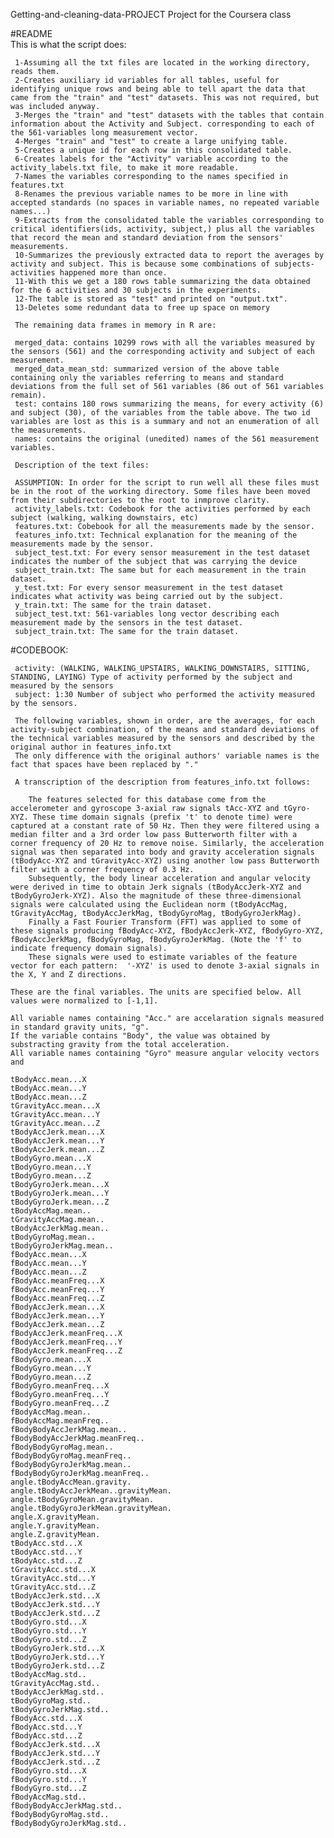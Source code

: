 Getting-and-cleaning-data-PROJECT
Project for the Coursera class
 
#README 	 
 	 This is what the script does:
 	 
 	 1-Assuming all the txt files are located in the working directory, reads them.
	 2-Creates auxiliary id variables for all tables, useful for identifying unique rows and being able to tell apart the data that came from the "train" and "test" datasets. This was not required, but was included anyway.
	 3-Merges the "train" and "test" datasets with the tables that contain information about the Activity and Subject. corresponding to each of the 561-variables long measurement vector.
	 4-Merges "train" and "test" to create a large unifying table.
	 5-Creates a unique id for each row in this consolidated table.
	 6-Creates labels for the "Activity" variable according to the activity_labels.txt file, to make it more readable.
	 7-Names the variables corresponding to the names specified in features.txt
	 8-Renames the previous variable names to be more in line with accepted standards (no spaces in variable names, no repeated variable names...)
	 9-Extracts from the consolidated table the variables corresponding to critical identifiers(ids, activity, subject,) plus all the variables that record the mean and standard deviation from the sensors' measurements.
	 10-Summarizes the previously extracted data to report the averages by activity and subject. This is because some combinations of subjects-activities happened more than once.
	 11-With this we get a 180 rows table summarizing the data obtained for the 6 activities and 30 subjects in the experiments.
	 12-The table is stored as "test" and printed on "output.txt".
	 13-Deletes some redundant data to free up space on memory

	 The remaining data frames in memory in R are:

	 merged_data: contains 10299 rows with all the variables measured by the sensors (561) and the corresponding activity and subject of each measurement.
	 merged_data_mean_std: summarized version of the above table containing only the variables referring to means and standard deviations from the full set of 561 variables (86 out of 561 variables remain).
	 test: contains 180 rows summarizing the means, for every activity (6) and subject (30), of the variables from the table above. The two id variables are lost as this is a summary and not an enumeration of all the measurements.
	 names: contains the original (unedited) names of the 561 measurement variables.

	 Description of the text files:
	 
	 ASSUMPTION: In order for the script to run well all these files must be in the root of the working directory. Some files have been moved from their subdirectories to the root to inmprove clarity.
	 activity_labels.txt: Codebook for the activities performed by each subject (walking, walking downstairs, etc)
	 features.txt: Cobebook for all the measurements made by the sensor.
	 features_info.txt: Technical explanation for the meaning of the measurements made by the sensor.
	 subject_test.txt: For every sensor measurement in the test dataset indicates the number of the subject that was carrying the device
	 subject_train.txt: The same but for each measurement in the train dataset.
	 y_test.txt: For every sensor measurement in the test dataset indicates what activity was being carried out by the subject.
	 y_train.txt: The same for the train dataset.
	 subject_test.txt: 561-variables long vector describing each measurement made by the sensors in the test dataset.
	 subject_train.txt: The same for the train dataset.

#CODEBOOK:

	 activity: (WALKING, WALKING_UPSTAIRS, WALKING_DOWNSTAIRS, SITTING, STANDING, LAYING) Type of activity performed by the subject and measured by the sensors 
	 subject: 1:30 Number of subject who performed the activity measured by the sensors.

 	 The following variables, shown in order, are the averages, for each activity-subject combination, of the means and standard deviations of the technical variables measured by the sensors and described by the original author in features_info.txt
	 The only difference with the original authors' variable names is the fact that spaces have been replaced by "."
	 
	 A transcription of the description from features_info.txt follows:
	 
	 	The features selected for this database come from the accelerometer and gyroscope 3-axial raw signals tAcc-XYZ and tGyro-XYZ. These time domain signals (prefix 't' to denote time) were captured at a constant rate of 50 Hz. Then they were filtered using a median filter and a 3rd order low pass Butterworth filter with a corner frequency of 20 Hz to remove noise. Similarly, the acceleration signal was then separated into body and gravity acceleration signals (tBodyAcc-XYZ and tGravityAcc-XYZ) using another low pass Butterworth filter with a corner frequency of 0.3 Hz. 
		Subsequently, the body linear acceleration and angular velocity were derived in time to obtain Jerk signals (tBodyAccJerk-XYZ and tBodyGyroJerk-XYZ). Also the magnitude of these three-dimensional signals were calculated using the Euclidean norm (tBodyAccMag, tGravityAccMag, tBodyAccJerkMag, tBodyGyroMag, tBodyGyroJerkMag).   
		Finally a Fast Fourier Transform (FFT) was applied to some of these signals producing fBodyAcc-XYZ, fBodyAccJerk-XYZ, fBodyGyro-XYZ, fBodyAccJerkMag, fBodyGyroMag, fBodyGyroJerkMag. (Note the 'f' to indicate frequency domain signals). 
		These signals were used to estimate variables of the feature vector for each pattern:  '-XYZ' is used to denote 3-axial signals in the X, Y and Z directions.

	These are the final variables. The units are specified below. All values were normalized to [-1,1].
	
	All variable names containing "Acc." are accelaration signals measured in standard gravity units, "g". 
	If the variable contains "Body", the value was obtained by substracting gravity from the total acceleration.
	All variable names containing "Gyro" measure angular velocity vectors and 	
	
	tBodyAcc.mean...X      
	tBodyAcc.mean...Y
	tBodyAcc.mean...Z
	tGravityAcc.mean...X
	tGravityAcc.mean...Y
	tGravityAcc.mean...Z
	tBodyAccJerk.mean...X
	tBodyAccJerk.mean...Y
	tBodyAccJerk.mean...Z
	tBodyGyro.mean...X
	tBodyGyro.mean...Y
	tBodyGyro.mean...Z
	tBodyGyroJerk.mean...X
	tBodyGyroJerk.mean...Y
	tBodyGyroJerk.mean...Z
	tBodyAccMag.mean..
	tGravityAccMag.mean..
	tBodyAccJerkMag.mean..
	tBodyGyroMag.mean..
	tBodyGyroJerkMag.mean..
	fBodyAcc.mean...X
	fBodyAcc.mean...Y
	fBodyAcc.mean...Z
	fBodyAcc.meanFreq...X
	fBodyAcc.meanFreq...Y
	fBodyAcc.meanFreq...Z
	fBodyAccJerk.mean...X
	fBodyAccJerk.mean...Y
	fBodyAccJerk.mean...Z
	fBodyAccJerk.meanFreq...X
	fBodyAccJerk.meanFreq...Y
	fBodyAccJerk.meanFreq...Z
	fBodyGyro.mean...X
	fBodyGyro.mean...Y
	fBodyGyro.mean...Z
	fBodyGyro.meanFreq...X
	fBodyGyro.meanFreq...Y
	fBodyGyro.meanFreq...Z
	fBodyAccMag.mean..
	fBodyAccMag.meanFreq..
	fBodyBodyAccJerkMag.mean..
	fBodyBodyAccJerkMag.meanFreq..
	fBodyBodyGyroMag.mean..
	fBodyBodyGyroMag.meanFreq..
	fBodyBodyGyroJerkMag.mean..
	fBodyBodyGyroJerkMag.meanFreq..
	angle.tBodyAccMean.gravity.
	angle.tBodyAccJerkMean..gravityMean.
	angle.tBodyGyroMean.gravityMean.
	angle.tBodyGyroJerkMean.gravityMean.
	angle.X.gravityMean.
	angle.Y.gravityMean.
	angle.Z.gravityMean.
	tBodyAcc.std...X
	tBodyAcc.std...Y
	tBodyAcc.std...Z
	tGravityAcc.std...X
	tGravityAcc.std...Y
	tGravityAcc.std...Z
	tBodyAccJerk.std...X
	tBodyAccJerk.std...Y
	tBodyAccJerk.std...Z
	tBodyGyro.std...X
	tBodyGyro.std...Y
	tBodyGyro.std...Z
	tBodyGyroJerk.std...X
	tBodyGyroJerk.std...Y
	tBodyGyroJerk.std...Z
	tBodyAccMag.std..
	tGravityAccMag.std..
	tBodyAccJerkMag.std..
	tBodyGyroMag.std..
	tBodyGyroJerkMag.std..
	fBodyAcc.std...X
	fBodyAcc.std...Y
	fBodyAcc.std...Z
	fBodyAccJerk.std...X
	fBodyAccJerk.std...Y
	fBodyAccJerk.std...Z
	fBodyGyro.std...X
	fBodyGyro.std...Y
	fBodyGyro.std...Z
	fBodyAccMag.std..
	fBodyBodyAccJerkMag.std..
	fBodyBodyGyroMag.std..
	fBodyBodyGyroJerkMag.std..
